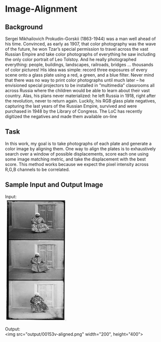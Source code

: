 # Image-Alignment

## Background
Sergei Mikhailovich Prokudin-Gorskii (1863-1944) was a man well ahead of his time. Convinced, as early as
1907, that color photography was the wave of the future, he won Tzar’s special permission to travel across
the vast Russian Empire and take color photographs of everything he saw including the only color portrait
of Leo Tolstoy. And he really photographed everything: people, buildings, landscapes, railroads, bridges ...
thousands of color pictures! His idea was simple: record three exposures of every scene onto a glass plate
using a red, a green, and a blue filter. Never mind that there was no way to print color photographs until
much later – he envisioned special projectors to be installed in ”multimedia” classrooms all across Russia
where the children would be able to learn about their vast country. Alas, his plans never materialized: he
left Russia in 1918, right after the revolution, never to return again. Luckily, his RGB glass plate negatives,
capturing the last years of the Russian Empire, survived and were purchased in 1948 by the Library of
Congress. The LoC has recently digitized the negatives and made them available on-line

## Task
In this work, my goal is to take photographs of each plate and generate a color image by aligning them.
One way to align the plates is to exhaustively search over a window of possible displacements, 
score each one using some image matching metric, and take the displacement with the best score.
This method works because we expect the pixel intensity across R,G,B channels to be correlated.

## Sample Input and Output Image

Input:<br>
<img src="data/prokudin-gorskii/00153v.jpg" width="200" height="400" />

Output:<br>
<img src="output/00153v-aligned.png" width="200", height="400">

